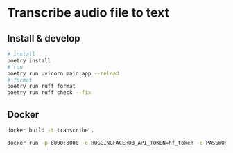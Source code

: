 # Transcribe audio file to text

## Install & develop

```bash
# install
poetry install
# run
poetry run uvicorn main:app --reload
# format
poetry run ruff format
poetry run ruff check --fix
```


## Docker

```bash
docker build -t transcribe .

docker run -p 8000:8000 -e HUGGINGFACEHUB_API_TOKEN=hf_token -e PASSWORD=hunter2 transcribe
```
